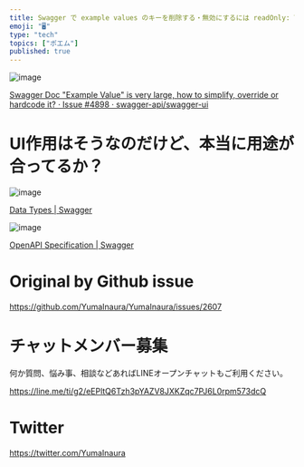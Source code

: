 ```yaml
---
title: Swagger で example values のキーを削除する・無効にするには readOnly: True 属性をつければ良いらしい？
emoji: "🖥"
type: "tech"
topics: ["ポエム"]
published: true
---
```


![image](https://user-images.githubusercontent.com/13635059/67152106-610de080-f30b-11e9-937b-9d8f6956d657.png)

[Swagger Doc "Example Value" is very large, how to simplify, override or hardcode it? · Issue #4898 · swagger-api/swagger-ui](https://github.com/swagger-api/swagger-ui/issues/4898)


# UI作用はそうなのだけど、本当に用途が合ってるか？

![image](https://user-images.githubusercontent.com/13635059/67152120-91557f00-f30b-11e9-9d68-01eb91ca603c.png)

[Data Types | Swagger](https://swagger.io/docs/specification/data-models/data-types/)


![image](https://user-images.githubusercontent.com/13635059/67152177-4851fa80-f30c-11e9-9b8a-2bbda47eee4e.png)


[OpenAPI Specification | Swagger](https://swagger.io/specification/)

# Original by Github issue

https://github.com/YumaInaura/YumaInaura/issues/2607








<!-- Update From Qiita API -->

# チャットメンバー募集


何か質問、悩み事、相談などあればLINEオープンチャットもご利用ください。

https://line.me/ti/g2/eEPltQ6Tzh3pYAZV8JXKZqc7PJ6L0rpm573dcQ





# Twitter


https://twitter.com/YumaInaura


<!-- Update From Qiita API -->


